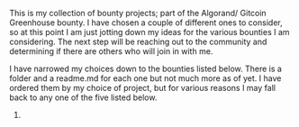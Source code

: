 This is my collection of bounty projects; part of the Algorand/ Gitcoin Greenhouse bounty. I have chosen a couple of different ones to consider, so at this point I am just jotting down my ideas for the various bounties I am considering. The next step will be reaching out to the community and determining if there are others who will join in with me.

I have narrowed my choices down to the bounties listed below. There is a folder and a readme.md for each one but not much more as of yet. I have ordered them by my choice of project, but for various reasons I may fall back to any one of the five listed below. 

  1. 
